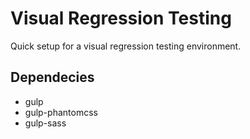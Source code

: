 # Visual Regression Testing
Quick setup for a visual regression testing environment. 

## Dependecies
* gulp
* gulp-phantomcss
* gulp-sass

